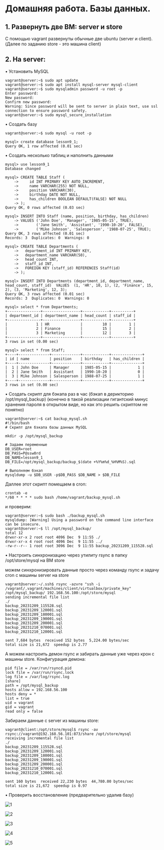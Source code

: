 # Домашняя работа. Базы данных.

## 1. Развернуть две ВМ: server и store

С помощью vagrant развернуты обычные две ubuntu (server и client). (Далее по заданию store - это машина client)

## 2. На server:
• Установить MySQL

```
vagrant@server:~$ sudo apt update
vagrant@server:~$ sudo apt install mysql-server mysql-client
vagrant@server:~$ sudo mysqladmin password -u root -p
Enter password: 
New password: 
Confirm new password: 
Warning: Since password will be sent to server in plain text, use ssl connection to ensure password safety.
vagrant@server:~$ sudo mysql_secure_installation
```

• Создать базу

```
vagrant@server:~$ sudo mysql -u root -p

mysql> create database lesson9_1;
Query OK, 1 row affected (0.01 sec)
```

• Создать несколько таблиц и наполнить данными

```
mysql> use lesson9_1
Database changed

mysql> CREATE TABLE Staff (
    ->     id INT PRIMARY KEY AUTO_INCREMENT,
    ->     name VARCHAR(255) NOT NULL,
    ->     position VARCHAR(30),
    ->     birthday DATE NOT NULL,
    ->     has_children BOOLEAN DEFAULT(FALSE) NOT NULL
    -> );
Query OK, 0 rows affected (0.03 sec)

mysql> INSERT INTO Staff (name, position, birthday, has_children) 
    -> VALUES ('John Doe', 'Manager', '1985-05-15', TRUE),
    ->        ('Jane Smith', 'Assistant', '1990-10-20', FALSE),
    ->        ('Mike Johnson', 'Salesperson', '1988-07-25', TRUE);
Query OK, 3 rows affected (0.01 sec)
Records: 3  Duplicates: 0  Warnings: 0

mysql> CREATE TABLE Departments (
    ->   department_id INT PRIMARY KEY,
    ->   department_name VARCHAR(50),
    ->   head_count INT,
    ->   staff_id INT,
    ->   FOREIGN KEY (staff_id) REFERENCES Staff(id)
    -> );

mysql> INSERT INTO Departments (department_id, department_name, head_count, staff_id)  VALUES  (1, 'HR', 10, 1), (2, 'Finance', 15, 2), (3, 'Marketing', 12, 3);
Query OK, 3 rows affected (0.01 sec)
Records: 3  Duplicates: 0  Warnings: 0

mysql> select * from Departments;
+---------------+-----------------+------------+----------+
| department_id | department_name | head_count | staff_id |
+---------------+-----------------+------------+----------+
|             1 | HR              |         10 |        1 |
|             2 | Finance         |         15 |        2 |
|             3 | Marketing       |         12 |        3 |
+---------------+-----------------+------------+----------+
3 rows in set (0.00 sec)

mysql> select * from Staff;
+----+--------------+-------------+------------+--------------+
| id | name         | position    | birthday   | has_children |
+----+--------------+-------------+------------+--------------+
|  1 | John Doe     | Manager     | 1985-05-15 |            1 |
|  2 | Jane Smith   | Assistant   | 1990-10-20 |            0 |
|  3 | Mike Johnson | Salesperson | 1988-07-25 |            1 |
+----+--------------+-------------+------------+--------------+
3 rows in set (0.00 sec)
```

• Создать скрипт для бэкапа раз в час (бэкап в дерикторию /opt/mysql_backup) (конечно в такой реализации гигантский минус хранения пароля в открытом виде, но как это решить скриптом не понятно)

```
vagrant@server:~$ cat backup_mysql.sh 
#!/bin/bash
# Скрипт для бэкапа базы данных MySQL

mkdir -p /opt/mysql_backup

# Задаем переменные
DB_USER=root
DB_PASS=P@ssw0rd
DB_NAME=lesson9_1
DB_FILE=/opt/mysql_backup/backup_$(date +%Y%m%d_%H%M%S).sql

# Выполняем бэкап
mysqldump -u $DB_USER -p$DB_PASS $DB_NAME > $DB_FILE
```

Даллее этот скрипт помещаем в cron:

```
crontab -e
*/60 * * * * sudo bash /home/vagrant/backup_mysql.sh
```

и проверим:

```
vagrant@server:~$ sudo bash ./backup_mysql.sh 
mysqldump: [Warning] Using a password on the command line interface can be insecure.
vagrant@server:~$ ll /opt/mysql_backup/
total 12
drwxr-xr-x 2 root root 4096 Dec  9 11:55 ./
drwxr-xr-x 4 root root 4096 Dec  9 11:55 ../
-rw-r--r-- 1 root root 3096 Dec  9 11:55 backup_20231209_115528.sql
```

• Настроить синхронизацию через утилиту rsynс в папку /opt/store/mysql на ВМ store

можем синхронизировать данные просто через команду rsync и задачу cron с машины server на store

```
vagrant@server:~/.ssh$ rsync -azvre "ssh -i /vagrant/.vagrant/machines/client/virtualbox/private_key" /opt/mysql_backup/ 192.168.56.100:/opt/store/mysql
sending incremental file list
./
backup_20231209_115528.sql
backup_20231209_120001.sql
backup_20231209_180001.sql
backup_20231209_190001.sql
backup_20231209_200001.sql
backup_20231210_070001.sql
backup_20231210_120001.sql

sent 7,684 bytes  received 152 bytes  5,224.00 bytes/sec
total size is 21,672  speedup is 2.77
```

А можем настроить демон rsync и забирать данные уже через крон c машины store.
Конфигурация демона:

```
pid file = /var/run/rsyncd.pid
lock file = /var/run/rsync.lock
log file = /var/log/rsync.log
[share]
path = /opt/mysql_backup
hosts allow = 192.168.56.100
hosts deny = *
list = true
uid = vagrant
gid = vagrant
read only = false
```

Забираем данные с server из машины store:

```
vagrant@client:/opt/store/mysql$ rsync -av rsync://vagrant@192.168.56.101:873/share /opt/store/mysql
receiving incremental file list
./
backup_20231209_115528.sql
backup_20231209_120001.sql
backup_20231209_180001.sql
backup_20231209_190001.sql
backup_20231209_200001.sql
backup_20231210_070001.sql
backup_20231210_120001.sql

sent 160 bytes  received 22,230 bytes  44,780.00 bytes/sec
total size is 21,672  speedup is 0.97
```

• Проверить восстановление (предварительно удалив базу)

![1](./show_db_before_deleted.png)

![2](./drop_db.png)

![3](./create_new_db.png)

![4](./backup_db.png)

![5](./test_new_db_from_back.png)
